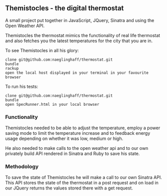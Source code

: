 ## Themistocles - the digital thermostat

A small project put together in JavaScript, JQuery, Sinatra and using the Open Weather API.

Themistocles the thermostat mimics the functionality of real life thermostat and also fetches you the latest temperatures for the city that you are in.

To see Themistocles in all his glory:

```
clone git@github.com:naeglinghaff/thermostat.git
bundle
rackup
open the local host displayed in your terminal in your favourite browser
```

To run his tests:

```
clone git@github.com:naeglinghaff/thermostat.git
bundle
open SpecRunner.html in your local browser
```

### Functionality

Themistocles needed to be able to adjust the temperature, employ a power saving mode to limit the temperature increase and to feedback energy usage depending on whether it was low, medium or high.

He also needed to make calls to the open weather api and to our own privately build API rendered in Sinatra and Ruby to save his state.

### Methodology

To save the state of Themistocles he will make a call to our own Sinatra API.
This API stores the state of the thermostat in a post request and on load in our JQuery returns the values stored there with a get request.
